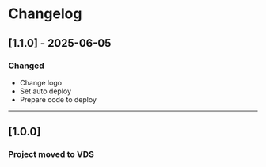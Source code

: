 # Changelog

## [1.1.0] - 2025-06-05
### Changed
* Change logo
* Set auto deploy
* Prepare code to deploy

---

## [1.0.0]
### Project moved to VDS